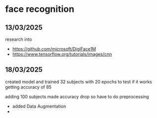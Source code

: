# face recognition

## 13/03/2025
research into 
- https://github.com/microsoft/DigiFace1M
- https://www.tensorflow.org/tutorials/images/cnn

## 18/03/2025

created model and trained 32 subjects with 20 epochs to test if it works
getting accuracy of 85

adding 100 subjects made accuracy drop so have to do preprocessing

- added Data Augmentation
-

